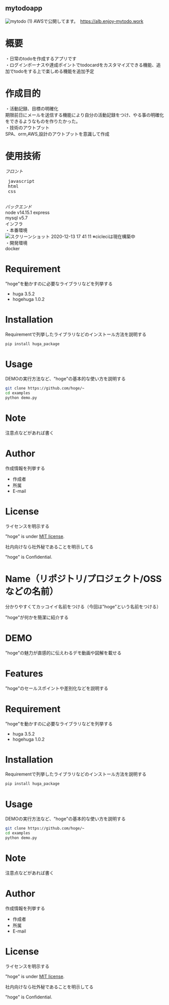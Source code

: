 ## mytodoapp
![mytodo (1)](https://user-images.githubusercontent.com/71926129/102877836-b81cc180-448a-11eb-962d-90577015c93d.png)
AWSで公開してます。　https://alb.enjoy-mytodo.work
# 概要
・日常のtodoを作成するアプリです  
・ログインボーナスや達成ポイントでtodocardをカスタマイズできる機能、追加でtodoをする上で楽しめる機能を追加予定
# 作成目的
・活動記録、目標の明確化  
期限前日にメールを送信する機能により自分の活動記録をつけ、やる事の明確化をできるようなものを作りたかった。  
・技術のアウトプット  
SPA、orm,AWS,設計のアウトプットを意識して作成

# 使用技術
_フロント_  
<pre>
 javascript  
 html  
 css 
 </pre>
_バックエンド_  
 node v14.15.1 express  
 mysql v5.7  
インフラ  
・本番環境  
![スクリーンショット 2020-12-13 17 41 11](https://user-images.githubusercontent.com/71926129/102876308-5e1afc80-4488-11eb-8c8b-7646cc0a860c.jpg)
※cicleciは現在構築中  
・開発環境  
docker  

# Requirement

"hoge"を動かすのに必要なライブラリなどを列挙する

* huga 3.5.2
* hogehuga 1.0.2

# Installation

Requirementで列挙したライブラリなどのインストール方法を説明する

```bash
pip install huga_package
```

# Usage

DEMOの実行方法など、"hoge"の基本的な使い方を説明する

```bash
git clone https://github.com/hoge/~
cd examples
python demo.py
```

# Note

注意点などがあれば書く

# Author

作成情報を列挙する

* 作成者
* 所属
* E-mail

# License
ライセンスを明示する

"hoge" is under [MIT license](https://en.wikipedia.org/wiki/MIT_License).

社内向けなら社外秘であることを明示してる

"hoge" is Confidential.

# Name（リポジトリ/プロジェクト/OSSなどの名前）
 
分かりやすくてカッコイイ名前をつける（今回は"hoge"という名前をつける）
 
"hoge"が何かを簡潔に紹介する
 
# DEMO
 
"hoge"の魅力が直感的に伝えわるデモ動画や図解を載せる
 
# Features
 
"hoge"のセールスポイントや差別化などを説明する
 
# Requirement
 
"hoge"を動かすのに必要なライブラリなどを列挙する
 
* huga 3.5.2
* hogehuga 1.0.2
 
# Installation
 
Requirementで列挙したライブラリなどのインストール方法を説明する
 
```bash
pip install huga_package
```
 
# Usage
 
DEMOの実行方法など、"hoge"の基本的な使い方を説明する
 
```bash
git clone https://github.com/hoge/~
cd examples
python demo.py
```
 
# Note
 
注意点などがあれば書く
 
# Author
 
作成情報を列挙する
 
* 作成者
* 所属
* E-mail
 
# License
ライセンスを明示する
 
"hoge" is under [MIT license](https://en.wikipedia.org/wiki/MIT_License).
 
社内向けなら社外秘であることを明示してる
 
"hoge" is Confidential.
